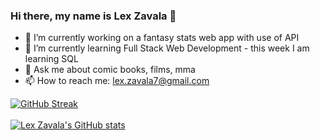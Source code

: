 ### Hi there, my name is Lex Zavala 👋

- 🔭 I’m currently working on a fantasy stats web app with use of API
- 🌱 I’m currently learning Full Stack Web Development - this week I am learning SQL
- 💬 Ask me about comic books, films, mma
- 📫 How to reach me: lex.zavala7@gmail.com

[![GitHub Streak](http://github-readme-streak-stats.herokuapp.com?user=LexZavala&theme=dark-smoky&hide_border=true&sideNums=00DDBD&fire=DD1A3D&currStreakNum=00DDBD&currStreakLabel=DD7F2E&dates=666666)](https://git.io/streak-stats)
<br>
<br>
[![Lex Zavala's GitHub stats](https://github-readme-stats.vercel.app/api?username=LexZavala&show_icons=true&theme=dark&bg_color=#0b0c10)](https://github.com/LexZavala/github-readme-stats)

<!--
**LexZavala/LexZavala** is a ✨ _special_ ✨ repository because its `README.md` (this file) appears on your GitHub profile.

Here are some ideas to get you started:

- 🔭 I’m currently working on ...
- 🌱 I’m currently learning ...
- 👯 I’m looking to collaborate on ...
- 🤔 I’m looking for help with ...
- 💬 Ask me about ...
- 📫 How to reach me: ...
- 😄 Pronouns: ...
- ⚡ Fun fact: ...
-->
